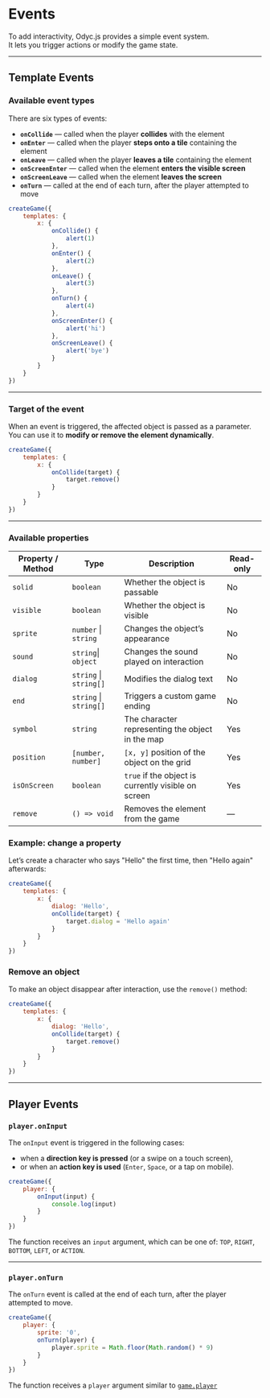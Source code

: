 <script>
import Aside from '../../../lib/ui/Doc/Aside.svelte'
import Emoji from '../../../lib/ui/Doc/Emoji.svelte'
</script>

# <Emoji src="🪤" /> Events

To add interactivity, Odyc.js provides a simple event system.  
It lets you trigger actions or modify the game state.

---

## <Emoji src="⛳" /> Template Events

### <Emoji src="🔎" /> Available event types

There are six types of events:

- **`onCollide`** — called when the player **collides** with the element
- **`onEnter`** — called when the player **steps onto a tile** containing the element
- **`onLeave`** — called when the player **leaves a tile** containing the element
- **`onScreenEnter`** — called when the element **enters the visible screen**
- **`onScreenLeave`** — called when the element **leaves the screen**
- **`onTurn`** — called at the end of each turn, after the player attempted to move

```js
createGame({
	templates: {
		x: {
			onCollide() {
				alert(1)
			},
			onEnter() {
				alert(2)
			},
			onLeave() {
				alert(3)
			},
			onTurn() {
				alert(4)
			},
			onScreenEnter() {
				alert('hi')
			},
			onScreenLeave() {
				alert('bye')
			}
		}
	}
})
```

---

### <Emoji src="🎯" /> Target of the event

When an event is triggered, the affected object is passed as a parameter.
You can use it to **modify or remove the element dynamically**.

```js
createGame({
	templates: {
		x: {
			onCollide(target) {
				target.remove()
			}
		}
	}
})
```

---

### <Emoji src="📋" /> Available properties

| Property / Method | Type                   | Description                                         | Read-only |
| ----------------- | ---------------------- | --------------------------------------------------- | --------- |
| `solid`           | `boolean`              | Whether the object is passable                      | No        |
| `visible`         | `boolean`              | Whether the object is visible                       | No        |
| `sprite`          | `number` \| `string`   | Changes the object’s appearance                     | No        |
| `sound`           | `string`\| `object`    | Changes the sound played on interaction             | No        |
| `dialog`          | `string` \| `string[]` | Modifies the dialog text                            | No        |
| `end`             | `string` \| `string[]` | Triggers a custom game ending                       | No        |
| `symbol`          | `string`               | The character representing the object in the map    | Yes       |
| `position`        | `[number, number]`     | `[x, y]` position of the object on the grid         | Yes       |
| `isOnScreen`      | `boolean`              | `true` if the object is currently visible on screen | Yes       |
| `remove`          | `() => void`           | Removes the element from the game                   | —         |

### Example: change a property

Let’s create a character who says "Hello" the first time, then "Hello again" afterwards:

```js
createGame({
	templates: {
		x: {
			dialog: 'Hello',
			onCollide(target) {
				target.dialog = 'Hello again'
			}
		}
	}
})
```

### Remove an object

To make an object disappear after interaction, use the `remove()` method:

```js
createGame({
	templates: {
		x: {
			dialog: 'Hello',
			onCollide(target) {
				target.remove()
			}
		}
	}
})
```

---

## Player Events

### <Emoji src="🎮"/> `player.onInput`

The `onInput` event is triggered in the following cases:

- when a **direction key is pressed** (or a swipe on a touch screen),
- or when an **action key is used** (`Enter`, `Space`, or a tap on mobile).

```js
createGame({
	player: {
		onInput(input) {
			console.log(input)
		}
	}
})
```

The function receives an `input` argument, which can be one of: `TOP`, `RIGHT`, `BOTTOM`, `LEFT`, or `ACTION`.

---

### <Emoji src="⏰"/> `player.onTurn`

The `onTurn` event is called at the end of each turn, after the player attempted to move.

```js
createGame({
	player: {
		sprite: '0',
		onTurn(player) {
			player.sprite = Math.floor(Math.random() * 9)
		}
	}
})
```

The function receives a `player` argument similar to [`game.player`](/en/doc/interaction-and-logic/game-state#player)
